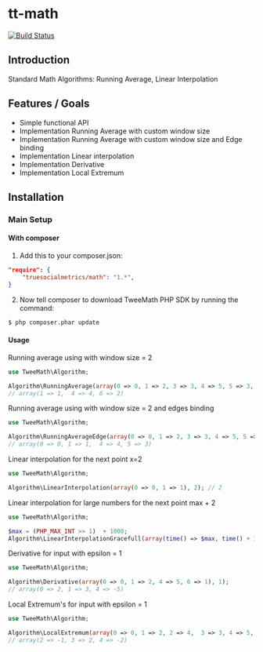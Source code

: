 tt-math
=======
[![Build Status](https://travis-ci.org/truesocialmetrics/math.svg)](https://travis-ci.org/truesocialmetrics/math)

Introduction
------------

Standard Math Algorithms: Running Average, Linear Interpolation

Features / Goals
----------------

* Simple functional API
* Implementation Running Average with custom window size
* Implementation Running Average with custom window size and Edge binding
* Implementation Linear interpolation
* Implementation Derivative
* Implementation Local Extremum

Installation
------------

### Main Setup

#### With composer

1. Add this to your composer.json:

```json
"require": {
    "truesocialmetrics/math": "1.*",
}
```

2. Now tell composer to download TweeMath PHP SDK by running the command:

```bash
$ php composer.phar update
```

#### Usage

Running average using with window size = 2
```php
use TweeMath\Algorithm;

Algorithm\RunningAverage(array(0 => 0, 1 => 2, 3 => 3, 4 => 5, 5 => 3, 6 => 1), 2);
// array(1 => 1,  4 => 4, 6 => 2)
```

Running average using with window size = 2 and edges binding
```php
use TweeMath\Algorithm;

Algorithm\RunningAverageEdge(array(0 => 0, 1 => 2, 3 => 3, 4 => 5, 5 => 3), 2);
// array(0 => 0, 1 => 1,  4 => 4, 5 => 3)
```

Linear interpolation for the next point x=2
```php
use TweeMath\Algorithm;

Algorithm\LinearInterpolation(array(0 => 0, 1 => 1), 2); // 2
```

Linear interpolation for large numbers for the next point max + 2
```php
use TweeMath\Algorithm;

$max = (PHP_MAX_INT >> 1)  + 1000;
Algorithm\LinearInterpolationGracefull(array(time() => $max, time() + 1 => $max + 1), time() + 2); // $max + 2
```

Derivative for input with epsilon = 1
```php
use TweeMath\Algorithm;

Algorithm\Derivative(array(0 => 0, 1 => 2, 4 => 5, 6 => 1), 1); 
// array(0 => 2, 1 => 3, 4 => -5)
```

Local Extremum's for input with epsilon = 1
```php
use TweeMath\Algorithm;

Algorithm\LocalExtremum(array(0 => 0, 1 => 2, 2 => 4,  3 => 3, 4 => 5, 5 => 3, 6 => 1), 1); 
// array(2 => -1, 3 => 2, 4 => -2)
```
